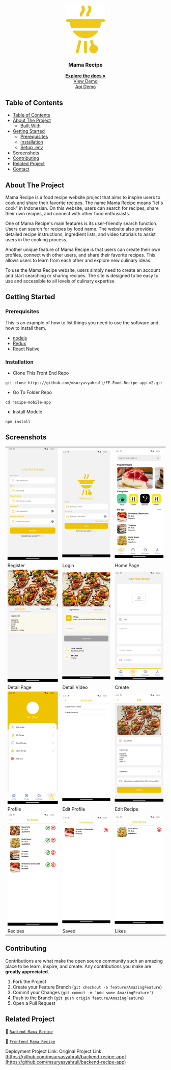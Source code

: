 <p align="center">
<div align="center">
  <img height="150" src="assets/mama-recipe-logo.png" alt="recipe-logo" border="0"/>
</div>
  <h3 align="center">Mama Recipe</h3>
  <p align="center">
    <a href="https://github.com/msuryasyahruli/FE-Food-Recipe-app-v2"><strong>Explore the docs »</strong></a>
    <br />
    <a href="">View Demo</a>
    <br />
    <a href="">Api Demo</a>
  </p>
</p>

<!-- TABLE OF CONTENTS -->

## Table of Contents

- [Table of Contents](#table-of-contents)
- [About The Project](#about-the-project)
  - [Built With](#built-with)
- [Getting Started](#getting-started)
  - [Prerequisites](#prerequisites)
  - [Installation](#installation)
  - [Setup .env](#setup-env)
- [Screenshots](#screenshots)
- [Contributing](#contributing)
- [Related Project](#related-project)
- [Contact](#contact)

<!-- ABOUT THE PROJECT -->

## About The Project

Mama Recipe is a food recipe website project that aims to inspire users to cook and share their favorite recipes. The name Mama Recipe means "let's cook" in Indonesian. On this website, users can search for recipes, share their own recipes, and connect with other food enthusiasts.

One of Mama Recipe's main features is its user-friendly search function. Users can search for recipes by food name. The website also provides detailed recipe instructions, ingredient lists, and video tutorials to assist users in the cooking process.

Another unique feature of Mama Recipe is that users can create their own profiles, connect with other users, and share their favorite recipes. This allows users to learn from each other and explore new culinary ideas.

To use the Mama Recipe website, users simply need to create an account and start searching or sharing recipes. The site is designed to be easy to use and accessible to all levels of culinary expertise

<!-- GETTING STARTED -->

## Getting Started

### Prerequisites

This is an example of how to list things you need to use the software and how to install them.

- [nodejs](https://nodejs.org/en/download/)
- [Redux](https://redux.js.org/)
- [React Native](https://reactnative.dev/)

### Installation

- Clone This Front End Repo

```
git clone https://github.com/msuryasyahruli/FE-Food-Recipe-app-v2.git
```

- Go To Folder Repo

```
cd recipe-mobile-app
```

- Install Module

```
npm install
```

<!-- ROADMAP -->

## Screenshots

<table>
  <tr>
    <td><img width="350px" src="assets/screenshots/register.png" alt="1" /></td>
    <td><img width="350px" src="assets/screenshots/login.png" alt="2" /></td>
    <td><img width="350px" src="assets/screenshots/home.png" alt="3" /></td>
  </tr>
  <tr>
    <td>Register</td>
    <td>Login</td>
    <td>Home Page</td>
  </tr>

  <tr>
    <td><img width="350px" src="assets/screenshots/detail-page.png" alt="1" /></td>
    <td><img width="350px" src="assets/screenshots/detail-video.png" alt="2" /></td>
    <td><img width="350px" src="assets/screenshots/create.png" alt="3" /></td>
  </tr>
  <tr>
    <td>Detail Page</td>
    <td>Detail Video</td>
    <td>Create</td>
  </tr>

  <tr>
    <td><img width="350px" src="assets/screenshots/profile.png" alt="1" /></td>
    <td><img width="350px" src="assets/screenshots/edit-profile.png" alt="2" /></td>
    <td><img width="350px" src="assets/screenshots/edit-recipe.png" alt="3" /></td>
  </tr>
  <tr>
    <td>Profile</td>
    <td>Edit Profile</td>
    <td>Edit Recipe</td>
  </tr>
  
  <tr>
    <td><img width="350px" src="assets/screenshots/my-recipe.png" alt="1" /></td>
    <td><img width="350px" src="assets/screenshots/save.png" alt="2" /></td>
    <td><img width="350px" src="assets/screenshots/like.png" alt="3" /></td>
  </tr>
  <tr>
    <td>Recipes</td>
    <td>Saved</td>
    <td>Likes</td>
  </tr>
</table>
<!-- CONTRIBUTING -->

## Contributing

Contributions are what make the open source community such an amazing place to be learn, inspire, and create. Any contributions you make are **greatly appreciated**.

1. Fork the Project
2. Create your Feature Branch (`git checkout -b feature/AmazingFeature`)
3. Commit your Changes (`git commit -m 'Add some AmazingFeature'`)
4. Push to the Branch (`git push origin feature/AmazingFeature`)
5. Open a Pull Request

## Related Project

:rocket: [`Backend Mama Recipe`](https://github.com/msuryasyahruli/backend-recipe-app)

:rocket: [`Frontend Mama Recipe`](https://github.com/msuryasyahruli/FE-Food-Recipe-app-v2)

Deployment Project Link: []()
Original Project Link: [https://github.com/msuryasyahruli/backend-recipe-app](https://github.com/msuryasyahruli/backend-recipe-app)
